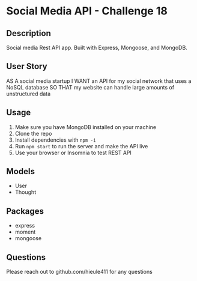 # Social Media API - Challenge 18 

## Description
Social media Rest API app. Built with Express, Mongoose, and MongoDB.

## User Story
AS A social media startup
I WANT an API for my social network that uses a NoSQL database
SO THAT my website can handle large amounts of unstructured data

## Usage
1. Make sure you have MongoDB installed on your machine
2. Clone the repo
3. Install dependencies with `npm -i`
4. Run `npm start` to run the server and make the API live
5. Use your browser or Insomnia to test REST API

## Models
- User
- Thought

## Packages
- express
- moment
- mongoose

## Questions
Please reach out to github.com/hieule411 for any questions

